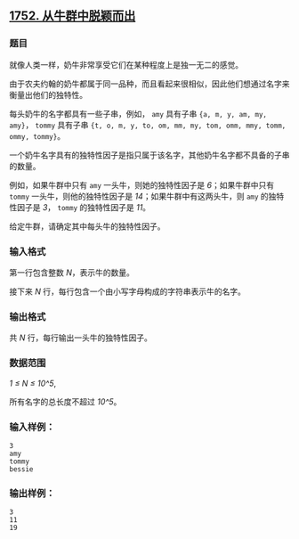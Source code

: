 ## [1752. 从牛群中脱颖而出](https://www.acwing.com/problem/content/1754/)

### 题目

就像人类一样，奶牛非常享受它们在某种程度上是独一无二的感觉。

由于农夫约翰的奶牛都属于同一品种，而且看起来很相似，因此他们想通过名字来衡量出他们的独特性。

每头奶牛的名字都具有一些子串，例如， `amy` 具有子串 `{a, m, y, am, my, amy}`， `tommy` 具有子串 `{t, o, m, y, to, om, mm, my, tom, omm, mmy, tomm, ommy, tommy}`。

一个奶牛名字具有的独特性因子是指只属于该名字，其他奶牛名字都不具备的子串的数量。

例如，如果牛群中只有 `amy` 一头牛，则她的独特性因子是 *6*；如果牛群中只有 `tommy` 一头牛，则他的独特性因子是 *14*；如果牛群中有这两头牛，则 `amy` 的独特性因子是 *3*， `tommy` 的独特性因子是 *11*。

给定牛群，请确定其中每头牛的独特性因子。

### 输入格式

第一行包含整数 *N*，表示牛的数量。

接下来 *N* 行，每行包含一个由小写字母构成的字符串表示牛的名字。

### 输出格式

共 *N* 行，每行输出一头牛的独特性因子。

### 数据范围

*1 ≤ N ≤ 10^5*,

所有名字的总长度不超过 *10^5*。

### 输入样例：

```
3
amy
tommy
bessie
```

### 输出样例：

```
3
11
19
```
